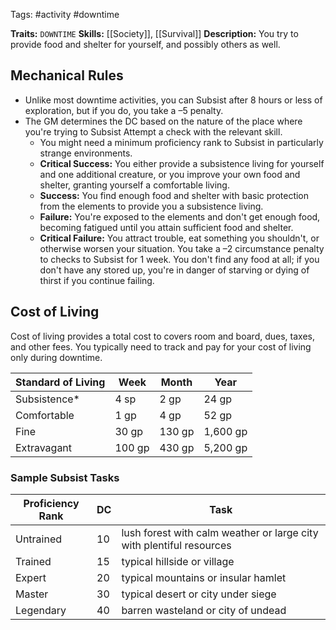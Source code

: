 Tags: #activity #downtime

**Traits:** `DOWNTIME`
**Skills:** [[Society]], [[Survival]]
**Description:** You try to provide food and shelter for yourself, and possibly others as well.
## Mechanical Rules

- Unlike most downtime activities, you can Subsist after 8 hours or less of exploration, but if you do, you take a –5 penalty. 
- The GM determines the DC based on the nature of the place where you're trying to Subsist Attempt a check with the relevant skill.
	- You might need a minimum proficiency rank to Subsist in particularly strange environments.
	-  **Critical Success:** You either provide a subsistence living for yourself and one additional creature, or you improve your own food and shelter, granting yourself a comfortable living.  
	- **Success:** You find enough food and shelter with basic protection from the elements to provide you a subsistence living.  
	- **Failure:** You're exposed to the elements and don't get enough food, becoming fatigued until you attain sufficient food and shelter.  
	- **Critical Failure:** You attract trouble, eat something you shouldn't, or otherwise worsen your situation. You take a –2 circumstance penalty to checks to Subsist for 1 week. You don't find any food at all; if you don't have any stored up, you're in danger of starving or dying of thirst if you continue failing.


## Cost of Living

Cost of living provides a total cost to covers room and board, dues, taxes, and other fees. You typically need to track and pay for your cost of living only during downtime.

|**Standard of Living**|**Week**|**Month**|**Year**|
|---|---|---|---|
|Subsistence*|4 sp|2 gp|24 gp|
|Comfortable|1 gp|4 gp|52 gp|
|Fine|30 gp|130 gp|1,600 gp|
|Extravagant|100 gp|430 gp|5,200 gp|

### Sample Subsist Tasks

| **Proficiency Rank** | **DC** | Task                                                                 |
| -------------------- | ------ | -------------------------------------------------------------------- |
| Untrained            | 10     | lush forest with calm weather or large city with plentiful resources |
| Trained              | 15     | typical hillside or village                                          |
| Expert               | 20     | typical mountains or insular hamlet                                  |
| Master               | 30     | typical desert or city under siege                                   |
| Legendary            | 40     | barren wasteland or city of undead                                   |
